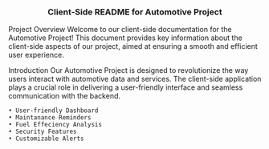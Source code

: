 <h3 align="center">Client-Side README for Automotive Project</h3>

Project Overview
Welcome to our client-side documentation for the Automotive Project! This document provides key information about the client-side aspects of our project, aimed at ensuring a smooth and efficient user experience.

Introduction
Our Automotive Project is designed to revolutionize the way users interact with automotive data and services. The client-side application plays a crucial role in delivering a user-friendly interface and seamless communication with the backend.
	
	• User-friendly Dashboard
	• Maintanance Reminders
	• Fuel Effeciency Analysis
	• Security Features
	• Customizable Alerts
